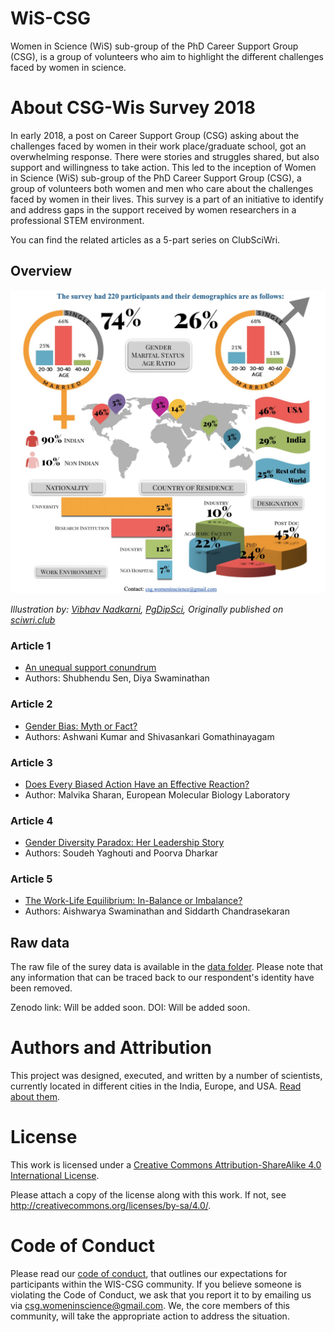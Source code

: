 # WiS-CSG

Women in Science (WiS) sub-group of the PhD Career Support Group (CSG), is a group of volunteers who aim to highlight the different challenges faced by women in science. 

# About CSG-Wis Survey 2018

In early 2018, a post on Career Support Group (CSG) asking about the challenges faced by women in their work place/graduate school, got an overwhelming response. There were stories and struggles shared, but also support and willingness to take action. This led to the inception of Women in Science (WiS) sub-group of the PhD Career Support Group (CSG), a group of volunteers both women and men who care about the challenges faced by women in their lives. This survey is a part of an initiative to identify and address gaps in the support received by women researchers in a professional STEM environment. 

You can find the related articles as a 5-part series on ClubSciWri.

## Overview

![](https://github.com/csgsciencesurvey/WISCSG2018/blob/master/images/overview.jpeg?raw=true)

*Illustration by: [Vibhav Nadkarni](https://www.linkedin.com/in/vibhavnadkarni/), [PgDipSci](https://www.linkedin.com/in/vibhavnadkarni/), Originally published on [sciwri.club](https://www.sciwri.club/?s=CGS-WiS_Team)*

### Article 1

- [An unequal support conundrum](https://www.sciwri.club/wp-content/uploads/2019/03/CGS-WiS_Team1_20190308-2.pdf)
- Authors: Shubhendu Sen, Diya Swaminathan

### Article 2

- [Gender Bias: Myth or Fact?](https://www.sciwri.club/wp-content/uploads/2019/03/CGS-WiS_Team2_20190318-Final.pdf)
- Authors: Ashwani Kumar and Shivasankari Gomathinayagam

### Article 3

- [Does Every Biased Action Have an Effective Reaction?](https://www.sciwri.club/wp-content/uploads/2019/03/CGS-WiS_Team3_20190325.pdf)
- Author: Malvika Sharan, European Molecular Biology Laboratory

### Article 4

- [Gender Diversity Paradox: Her Leadership Story](https://www.sciwri.club/wp-content/uploads/2019/04/CGS-WiS_Team4_20190409.pdf)
- Authors: Soudeh Yaghouti and Poorva Dharkar

### Article 5

- [The Work-Life Equilibrium: In-Balance or Imbalance?](https://www.sciwri.club/wp-content/uploads/2019/04/CGS-WiS_Team5_20190422.pdf)
- Authors: Aishwarya Swaminathan and Siddarth Chandrasekaran

## Raw data

The raw file of the surey data is available in the [data folder](./data). Please note that any information that can be traced back to our respondent's identity have been removed.

Zenodo link: Will be added soon.
DOI: Will be added soon.

# Authors and Attribution

This project was designed, executed, and written by a number of scientists, currently located in different cities in the India, Europe, and USA. [Read about them](https://github.com/csgsciencesurvey/WISCSG2018/blob/master/authors_contributors.md).

# License

This work is licensed under a
[Creative Commons Attribution-ShareAlike 4.0 International License](https://github.com/csgsciencesurvey/csgwis2018/blob/master/CC-BY-SA-4.0).

Please attach a copy of the license along with this
work. If not, see <http://creativecommons.org/licenses/by-sa/4.0/>.

# Code of Conduct

Please read our [code of conduct](code-of-conduct.md), that outlines our expectations for participants within the WIS-CSG community. If you believe someone is violating the Code of Conduct, we ask that you report it to by emailing us via [csg.womeninscience@gmail.com](mailto:csg.womeninscience@gmail.com). We, the core members of this community, will take the appropriate action to address the situation.


